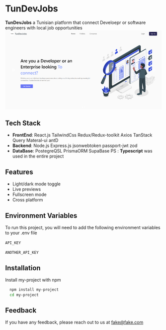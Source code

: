 # TunDevJobs 

 **TunDevJobs** a Tunisian platform that connect Develoepr or software engineers with local job opportunities  
![image](/Frontend/landingpage.png)
## Tech Stack

- **FrontEnd**: React.js TailwindCss Redux/Redux-toolkit Axios TanStack Query Materal-ui antD 
- **Backend**: Node.js Express.js jsonwebtoken passport-jwt zod
- **DataBase**: PostegreQSL PrismaORM SupaBase 
PS : **Typescript** was used in the entire project


## Features

- Light/dark mode toggle
- Live previews
- Fullscreen mode
- Cross platform


## Environment Variables

To run this project, you will need to add the following environment variables to your .env file

`API_KEY`

`ANOTHER_API_KEY`


## Installation

Install my-project with npm

```bash
  npm install my-project
  cd my-project
```
    
## Feedback

If you have any feedback, please reach out to us at fake@fake.com

